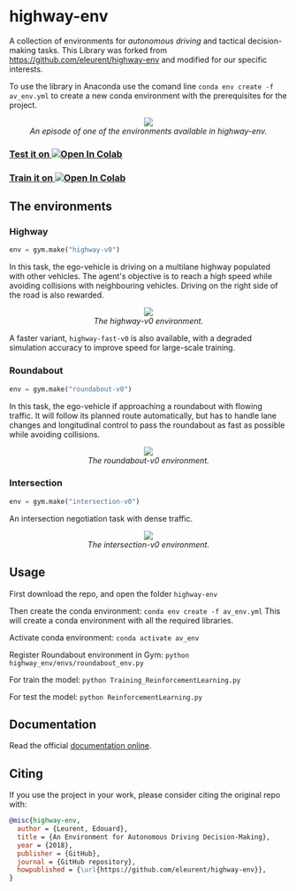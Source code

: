 # highway-env

A collection of environments for *autonomous driving* and tactical decision-making tasks. This Library was forked from https://github.com/eleurent/highway-env and modified for our specific interests.

To use the library in Anaconda use the comand line ```conda env create -f av_env.yml``` to create a new conda environment with the prerequisites for the project.

<p align="center">
    <img src="https://raw.githubusercontent.com/eleurent/highway-env/master/../gh-media/docs/media/highway-env.gif?raw=true"><br/>
    <em>An episode of one of the environments available in highway-env.</em>
</p>

### [Test it on ![Open In Colab](https://colab.research.google.com/assets/colab-badge.svg)](https://colab.research.google.com/github/gsg213/highway-env/blob/master/high_env.ipynb)

### [Train it on ![Open In Colab](https://colab.research.google.com/assets/colab-badge.svg)](https://colab.research.google.com/github/gsg213/highway-env/blob/master/train_high_env.ipynb)

## The environments

### Highway

```python
env = gym.make("highway-v0")
```

In this task, the ego-vehicle is driving on a multilane highway populated with other vehicles.
The agent's objective is to reach a high speed while avoiding collisions with neighbouring vehicles. Driving on the right side of the road is also rewarded.

<p align="center">
    <img src="https://raw.githubusercontent.com/eleurent/highway-env/master/../gh-media/docs/media/highway.gif?raw=true"><br/>
    <em>The highway-v0 environment.</em>
</p>

A faster variant, `highway-fast-v0` is also available, with a degraded simulation accuracy to improve speed for large-scale training.

### Roundabout

```python
env = gym.make("roundabout-v0")
```

In this task, the ego-vehicle if approaching a roundabout with flowing traffic. It will follow its planned route automatically, but has to handle lane changes and longitudinal control to pass the roundabout as fast as possible while avoiding collisions.

<p align="center">
    <img src="https://raw.githubusercontent.com/eleurent/highway-env/master/../gh-media/docs/media/roundabout-env.gif?raw=true"><br/>
    <em>The roundabout-v0 environment.</em>
</p>

### Intersection

```python
env = gym.make("intersection-v0")
```

An intersection negotiation task with dense traffic.

<p align="center">
    <img src="https://raw.githubusercontent.com/eleurent/highway-env/master/../gh-media/docs/media/intersection-env.gif?raw=true"><br/>
    <em>The intersection-v0 environment.</em>
</p>

## Usage
First download the repo, and open the folder ```highway-env```

Then create the conda environment:
```conda env create -f av_env.yml```
This will create a conda environment with all the required libraries.

Activate conda environment:
```conda activate av_env```

Register Roundabout environment in Gym:
```python highway_env/envs/roundabout_env.py```

For train the model:
```python Training_ReinforcementLearning.py```

For test the model:
```python ReinforcementLearning.py```

## Documentation

Read the official [documentation online](https://highway-env.readthedocs.io/).

## Citing

If you use the project in your work, please consider citing the original repo with:
```bibtex
@misc{highway-env,
  author = {Leurent, Edouard},
  title = {An Environment for Autonomous Driving Decision-Making},
  year = {2018},
  publisher = {GitHub},
  journal = {GitHub repository},
  howpublished = {\url{https://github.com/eleurent/highway-env}},
}
```
